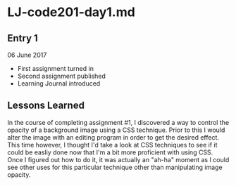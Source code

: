 # LJ-code201-day1.md

## Entry 1


06 June 2017

  - First assignment turned in
  - Second assignment published
  - Learning Journal introduced

## Lessons Learned

In the course of completing assignment #1, I discovered a way to control the opacity of a background image using a CSS technique.  Prior to this I would alter the image with an editing program in order to get the desired effect.  This time however, I thought I'd take a look at CSS techniques to see if it could be easliy done now that I'm a bit more proficient with using CSS.  Once I figured out how to do it, it was actually an "ah-ha" moment as I could see other uses for this particular technique other than manipulating image opacity.


